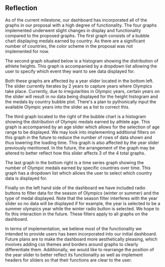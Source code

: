 ## Reflection

As of the current milestone, our dashboard has incorporated all of the graphs in our proposal with a high degree of functionality. The four graphs implemented underwent slight changes in display and functionality compared to the proposed graphs. The first graph consists of a bubble chart displaying medals earned by country. As there are a significant number of countries, the color scheme in the proposal was not implemented for now. 

The second graph situated below is a histogram showing the distribution of athlete heights. This graph is accompanied by a dropdown list allowing the user to specify which event they want to see data displayed for. 

Both these graphs are affected by a year slider located in the bottom left. The slider currently iterates by 2 years to capture years where Olympics take place. Currently, due to irregularities in Olympic years, certain years on the slider will result in no data being displayed for the height histogram and the medals by country bubble plot. There's a plan to pythonically input the available Olympic years into the slider as a list to correct this.

The third graph located to the right of the bubble chart is a histogram showing the distribution of Olympic medals earned by athlete age. This graph is accompanied by an age slider which allows for the selection of age range to be displayed. We may look into implementing additional filters on this graph in the future to reduce the number of rows of data shown and thus lowering the loading time. This graph is also affected by the year slider previously mentioned. In the future, the arrangement of the graph may be altered to better reflect how this slider affects 3 of the 4 total graphs.

The last graph in the bottom right is a time series graph showing the number of Olympic medals earned by specific countries over time. This graph has a dropdown list which allows the user to select which country data is displayed for.

Finally on the left hand side of the dashboard we have included radio buttons to filter data for the season of Olympics (winter or summer) and the type of medal displayed. Note that the season filter interferes with the year slider so no data will be displayed if for example, the year is selected to be a summer olympics year while the winter radio button is selected. We hope to fix this interaction in the future. These filters apply to all graphs on the dashboard. 

In terms of implementation, we believe most of the functionality we intended to provide users has been incorporated into our initial dashboard. Future plans are to make the dashboard more aesthetically pleasing, which involves adding css themes and borders around graphs to clearly differentiate them. Additionally, we would like to rearrange the position of the year slider to better reflect its functionality as well as implement headers for sliders so that their functions are clear to the user.
